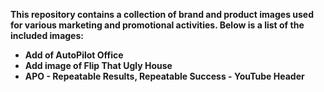 **This repository contains a collection of brand and product images used for various marketing and promotional activities. Below is a list of the included images:**

- **Add of AutoPilot Office**
- **Add image of Flip That Ugly House**
- **APO - Repeatable Results, Repeatable Success - YouTube Header**
